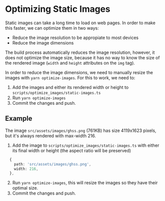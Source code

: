 # Optimizing Static Images

Static images can take a long time to load on web pages. In order to make this
faster, we can optimize them in two ways:

- Reduce the image resolution to be appropiate to most devices
- Reduce the image dimensions

The build process automatically reduces the image resolution, however, it does
not optimize the image size, because it has no way to know the size of the
rendered image (`width` and `height` attributes on the `img` tag).

In order to reduce the image dimensions, we need to manually resize the images
with `yarn optimize-images`. For this to work, we need to:

1. Add the images and either its rendered width or height to `scripts/optimize_images/static-images.ts`
2. Run `yarn optimize-images`
3. Commit the changes and push.

## Example

The image `src/assets/images/ghss.png` (761KB) has size 4119x1623 pixels, but it's always
rendered with max-width 216.

1. Add the image to `scripts/optimize_images/static-images.ts` with
   either its final width or height (the aspect ratio will be preserved)

```ts
  {
    path: 'src/assets/images/ghss.png',
    width: 216,
  },
```

2. Run `yarn optimize-images`, this will resize the images so they have their optimal size.
3. Commit the changes and push.
